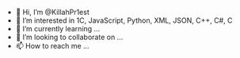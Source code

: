 - 👋 Hi, I’m @KillahPr1est
- 👀 I’m interested in 1C, JavaScript, Python, XML, JSON, C++, C#, C
- 🌱 I’m currently learning ...
- 💞️ I’m looking to collaborate on ...
- 📫 How to reach me ...

<!---
KillahPr1est/KillahPr1est is a ✨ special ✨ repository because its `README.md` (this file) appears on your GitHub profile.
You can click the Preview link to take a look at your changes.
--->
